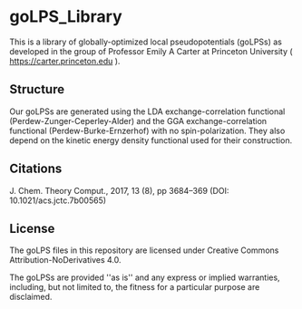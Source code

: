 # goLPS_Library
This is a library of globally-optimized local pseudopotentials (goLPSs) as developed in the group of Professor Emily A Carter at Princeton University ( https://carter.princeton.edu ).

## Structure
Our goLPSs are generated using the LDA exchange-correlation functional (Perdew-Zunger-Ceperley-Alder) and the GGA exchange-correlation functional (Perdew-Burke-Ernzerhof) with no spin-polarization. They also depend on the kinetic energy density functional used for their construction.

## Citations
J. Chem. Theory Comput., 2017, 13 (8), pp 3684–369 (DOI: 10.1021/acs.jctc.7b00565)

## License
The goLPS files in this repository are licensed under Creative Commons Attribution-NoDerivatives 4.0.

The goLPSs are provided ''as is'' and any express or implied warranties, including, but not limited to, the fitness for a particular purpose are disclaimed.
